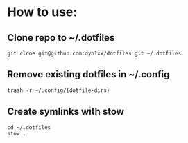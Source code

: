 # How to use:

## Clone repo to ~/.dotfiles

```
git clone git@github.com:dyn1xx/dotfiles.git ~/.dotfiles
```

## Remove existing dotfiles in ~/.config

```
trash -r ~/.config/{dotfile-dirs}
```

## Create symlinks with stow

```
cd ~/.dotfiles
stow .
```
